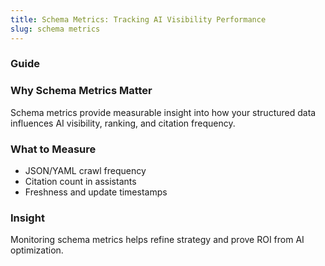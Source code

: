 ```yaml
---
title: Schema Metrics: Tracking AI Visibility Performance
slug: schema metrics
---
```


### Guide
### Why Schema Metrics Matter
Schema metrics provide measurable insight into how your structured data influences AI visibility, ranking, and citation frequency.

### What to Measure
- JSON/YAML crawl frequency
- Citation count in assistants
- Freshness and update timestamps

### Insight
Monitoring schema metrics helps refine strategy and prove ROI from AI optimization.